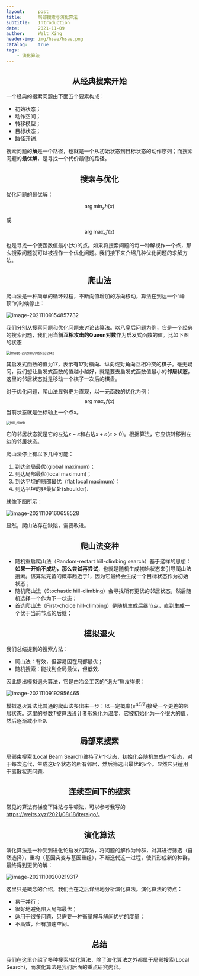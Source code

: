 ```yaml
---
layout:     post
title:      局部搜索与演化算法
subtitle:   Introduction
date:       2021-11-09
author:     Welt Xing
header-img: img/hsae/hsae.png
catalog:    true
tags:
    - 演化算法
---
```


## <center>从经典搜索开始

一个经典的搜索问题由下面五个要素构成：

- 初始状态；
- 动作空间；
- 转移模型；
- 目标状态；
- 路径开销.

搜索问题的**解**是一个路径，也就是一个从初始状态到目标状态的动作序列；而搜索问题的**最优解**，是寻找一个代价最低的路径。

## <center>搜索与优化

优化问题的最优解：

$$
\arg\min_x h(x)
$$

或

$$
\arg\max_x f(x)
$$

也是寻找一个使函数值最小(大)的点。如果将搜索问题的每一种解视作一个点，那么搜索问题就可以被视作一个优化问题。我们接下来介绍几种优化问题的求解方法。

## <center>爬山法

爬山法是一种简单的循环过程，不断向值增加的方向移动，算法在到达一个“峰顶”的时候停止：

![image-20211109154857732](/img/hsae/image-20211109154857732.png)

我们分别从搜索问题和优化问题来讨论该算法。以八皇后问题为例，它是一个经典的搜索问题，我们用**当前互相攻击的Queen对数**作为启发式函数的值。比如下图的状态

<img src="/img/hsae/image-20211109155232142.png" alt="image-20211109155232142" style="zoom:67%;" />

其启发式函数的值为17，表示有17对横向、纵向或对角向互相冲突的棋子。毫无疑问，我们想让启发式函数的值越小越好，就是要去启发式函数值最小的**邻居状态**，这里的邻居状态就是移动一个棋子一次后的棋盘。

对于优化问题，爬山法显得更为直观，以一元函数的优化为例：
$$
\arg\max_x f(x)
$$
当前状态就是坐标轴上一个点$x$。

<img src="/img/hsae/hill_climb1.png" alt="hill_climb" style="zoom:67%;" />

它的邻居状态就是它的左边$x-\varepsilon$和右边$x+\varepsilon(\varepsilon>0)$。根据算法，它应该转移到左边的邻居状态。

爬山法停止有以下几种可能：

1. 到达全局最优(global maximum)；
2. 到达局部最优(local maximum)；
3. 到达平坦的局部最优（flat local maximum）；
4. 到达平坦的非最优处(shoulder).

就像下图所示：

![image-20211109160658528](/img/hsae/image-20211109160658528.png)

显然，爬山法存在缺陷，需要改进。

## <center>爬山法变种

- 随机重启爬山法（Random-restart hill-climbing search）基于这样的思想：**如果一开始不成功，那么尝试再尝试**，也就是随机生成初始状态来引导爬山法搜索。该算法完备的概率趋近于1，因为它最终会生成一个目标状态作为初始状态；
- 随机爬山法（Stochastic hill-climbing）会寻找所有更优的邻居状态，然后随机选择一个作为下一状态；
- 首选爬山法（First-choice hill-climbing）是随机生成后继节点，直到生成一个优于当前节点的后继；

## <center>模拟退火

我们总结提到的搜索方法：

- 爬山法：有效，但容易困在局部最优；
- 随机搜索：能找到全局最优，但低效.

因此提出模拟退火算法，它是由冶金工艺的“退火”启发得来：

![image-20211109192956465](/img/hsae/image-20211109192956465.png)

模拟退火算法比普通的爬山法多出来一步：以一定概率$(e^{\Delta E/T})$接受一个更差的邻居状态。这里的参数$T$被算法设计者形象化为温度，它被初始化为一个很大的值，然后逐渐减小至0. 

## <center>局部束搜索

局部束搜索(Local Beam Search)维持了$k$个状态，初始化会随机生成$k$个状态，对于每次迭代，生成这$k$个状态的所有邻居，然后筛选出最优的$k$个。显然它只适用于离散状态问题。

## <center>连续空间下的搜索

常见的算法有梯度下降法与牛顿法，可以参考我写的<https://welts.xyz/2021/08/18/iteralgo/>。

## <center>演化算法

演化算法是一种受到进化论启发的算法，将问题的解作为种群，对其进行筛选（自然选择），重构（基因突变与基因重组），不断迭代这一过程，使其形成新的种群，最终得到更优的解：

![image-20211109200219317](/img/hsae/evolution.png)

这里只是概念的介绍，我们会在之后详细地分析演化算法。演化算法的特点：

- 易于并行；
- 很好地避免陷入局部最优；
- 适用于很多问题，只需要一种衡量解与解间优劣的度量；
- 不高效，但有加速空间。

## <center>总结

我们在这里介绍了多种搜索/优化算法，除了演化算法之外都属于局部搜索(Local Search)，而演化算法是我们后面的重点研究内容。
